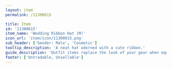 ```yaml
---
layout: item
permalink: /11300615

title: Item
id: '11300615'
item_name: 'Wedding Ribbon Hat (M)'
icon_url: 'item/icon/11300615.png'
sub_header: ['Gender: Male', 'Cosmetic']
tooltip_description: 'A neat hat adorned with a cute ribbon.'
guide_description: 'Outfit items replace the look of your gear when equipped.'
footer: ['Untradable, Unsellable']
---
```

